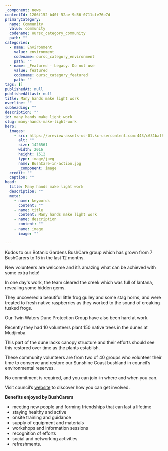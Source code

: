 ```yaml
---
_component: news
contentId: 1206f152-b40f-52ae-9d56-0711cfe76e7d
primaryCategory:
  name: Community
  value: community
  codename: oursc_category_community
  path: ""
categories:
  - name: Environment
    value: environment
    codename: oursc_category_environment
    path: ""
  - name: _Featured - Legacy. Do not use
    value: featured
    codename: oursc_category_featured
    path: ""
tags: []
publishedAt: null
publishedAtLast: null
title: Many hands make light work
overline: ""
subheading: ""
description: ""
id: many_hands_make_light_work
slug: many-hands-make-light-work
hero:
  images:
    - src: https://preview-assets-us-01.kc-usercontent.com:443/c631baf8-1b46-001f-580c-d0001b68b4a8/50d54985-a4fc-469f-bede-c6b25f94982f/BushCare-in-action.jpg
      alt: ""
      size: 1426561
      width: 2016
      height: 1512
      type: image/jpeg
      name: BushCare-in-action.jpg
      _component: image
  credit: ""
  caption: ""
head:
  title: Many hands make light work
  description: ""
  meta:
    - name: keywords
      content: ""
    - name: title
      content: Many hands make light work
    - name: description
      content: ""
    - name: image
      image: ""

---
```

Kudos to our Botanic Gardens BushCare group which has grown from 7 BushCarers to 15 in the last 12 months.

New volunteers are welcome and it’s amazing what can be achieved with some extra help!

In one day's work, the team cleared the creek which was full of lantana, revealing some hidden gems.

They uncovered a beautiful little frog gulley and some stag horns, and were treated to fresh native raspberries as they worked to the sound of croaking tusked frogs.

Our Twin Waters Dune Protection Group have also been hard at work.

Recently they had 10 volunteers plant 150 native trees in the dunes at Mudjimba.

This part of the dune lacks canopy structure and their efforts should see this restored over time as the plants establish.

These community volunteers are from two of 40 groups who volunteer their time to conserve and restore our Sunshine Coast bushland in council’s environmental reserves.

No commitment is required, and you can join-in where and when you can.

Visit council’s [website](https://www.sunshinecoast.qld.gov.au/Environment/Get-Involved-in-Conservation/BushCare-Sunshine-Coast/BushCare-Community)
&#x20;to discover how you can get involved.

**Benefits enjoyed by BushCarers**

*   meeting new people and forming friendships that can last a lifetime
*   staying healthy and active
*   onsite training and guidance
*   supply of equipment and materials
*   workshops and information sessions
*   recognition of efforts
*   social and networking activities
*   refreshments.
